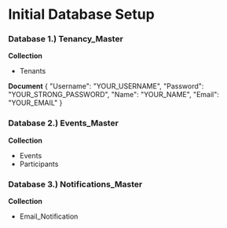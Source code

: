 # Initial Database Setup

### Database 1.) Tenancy_Master

**Collection** 
* Tenants

**Document** 
{
    "Username": "YOUR_USERNAME",
    "Password": "YOUR_STRONG_PASSWORD",
    "Name": "YOUR_NAME",
    "Email": "YOUR_EMAIL"
}


### Database 2.) Events_Master

**Collection** 
* Events
* Participants

### Database 3.) Notifications_Master

**Collection** 
* Email_Notification
